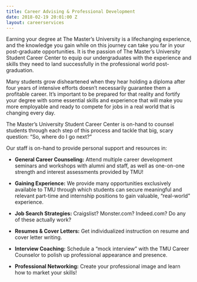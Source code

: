 ```yaml
---
title: Career Advising & Professional Development
date: 2018-02-19 20:01:00 Z
layout: careerservices
---
```


Earning your degree at The Master’s University is a lifechanging experience, and the knowledge you gain while on this journey can take you far in your post-graduate opportunities. It is the passion of The Master’s University Student Career Center to equip our undergraduates with the experience and skills they need to land successfully in the professional world post-graduation.

Many students grow disheartened when they hear holding a diploma after four years of intensive efforts doesn’t necessarily guarantee them a profitable career. It’s important to be prepared for that reality and fortify your degree with some essential skills and experience that will make you more employable and ready to compete for jobs in a real world that is changing every day.

The Master’s University Student Career Center is on-hand to counsel students through each step of this process and tackle that big, scary question: “So, where do I go next?”

Our staff is on-hand to provide personal support and resources in:

* **General Career Counseling:** Attend multiple career development seminars and workshops with alumni and staff, as well as one-on-one strength and interest assessments provided by TMU!

* **Gaining Experience:** We provide many opportunities exclusively available to TMU through which students can secure meaningful and relevant part-time and internship positions to gain valuable, “real-world” experience.

* **Job Search Strategies:** Craigslist? Monster.com? Indeed.com? Do any of these actually work?

* **Resumes & Cover Letters:** Get individualized instruction on resume and cover letter writing.

* **Interview Coaching:** Schedule a “mock interview” with the TMU Career Counselor to polish up professional appearance and presence.

* **Professional Networking:** Create your professional image and learn how to market your skills!